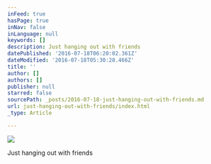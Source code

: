 ```yaml
---
inFeed: true
hasPage: true
inNav: false
inLanguage: null
keywords: []
description: Just hanging out with friends
datePublished: '2016-07-18T06:20:02.361Z'
dateModified: '2016-07-18T05:30:28.466Z'
title: ''
author: []
authors: []
publisher: null
starred: false
sourcePath: _posts/2016-07-18-just-hanging-out-with-friends.md
url: just-hanging-out-with-friends/index.html
_type: Article

---
```

![](https://the-grid-user-content.s3-us-west-2.amazonaws.com/bff0c96d-af88-4621-b5a8-cc8343d54473.jpg)

Just hanging out with friends